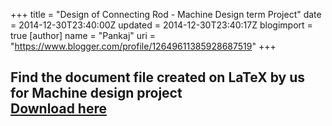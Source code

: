 +++
title = "Design of Connecting Rod - Machine Design term Project"
date = 2014-12-30T23:40:00Z
updated = 2014-12-30T23:40:17Z
blogimport = true 
[author]
	name = "Pankaj"
	uri = "https://www.blogger.com/profile/12649611385928687519"
+++

Find the document file created on LaTeX by us for Machine design project  
[Download here](https://drive.google.com/file/d/0Bxe79Pknst5aMDREMTVUc3ZPcVE/view?usp=sharing)
----------------------------------------------------------------------------------------------

 